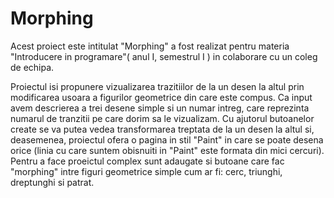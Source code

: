 # Morphing
Acest proiect este intitulat "Morphing" a fost realizat pentru materia "Introducere in programare"( anul I, semestrul I ) in colaborare cu un coleg de echipa.

Proiectul isi propunere vizualizarea trazitiilor de la un desen la altul prin modificarea usoara a figurilor geometrice din care este compus. Ca input avem descrierea a trei desene simple si un numar intreg, care reprezinta numarul de tranzitii pe care dorim sa le vizualizam. Cu ajutorul butoanelor create se va putea vedea transformarea treptata de la un desen la altul si, deasemenea, proiectul ofera o pagina in stil "Paint" in care se poate desena orice (linia cu care suntem obisnuiti in "Paint" este formata din mici cercuri). Pentru a face proeictul complex sunt adaugate si butoane care fac "morphing" intre figuri geometrice simple cum ar fi: cerc, triunghi, dreptunghi si patrat.
